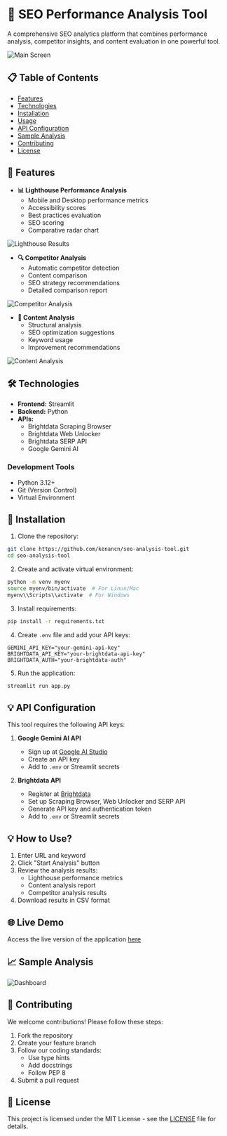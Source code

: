 # 🚀 SEO Performance Analysis Tool

A comprehensive SEO analytics platform that combines performance analysis, competitor insights, and content evaluation in one powerful tool.

![Main Screen](assets/main.png)

## 📋 Table of Contents
- [Features](#-features)
- [Technologies](#-technologies)
- [Installation](#-installation)
- [Usage](#-how-to-use)
- [API Configuration](#-api-configuration)
- [Sample Analysis](#-sample-analysis)
- [Contributing](#-contributing)
- [License](#-license)


## 🌟 Features

- **📊 Lighthouse Performance Analysis**
  - Mobile and Desktop performance metrics
  - Accessibility scores
  - Best practices evaluation
  - SEO scoring
  - Comparative radar chart

![Lighthouse Results](assets/lighthouse.png)

- **🔍 Competitor Analysis**
  - Automatic competitor detection
  - Content comparison
  - SEO strategy recommendations
  - Detailed comparison report

![Competitor Analysis](assets/competitor.png)

- **📝 Content Analysis**
  - Structural analysis
  - SEO optimization suggestions
  - Keyword usage
  - Improvement recommendations

![Content Analysis](assets/content.png)

## 🛠️ Technologies

- **Frontend:** Streamlit
- **Backend:** Python
- **APIs:**
  - Brightdata Scraping Browser
  - Brightdata Web Unlocker
  - Brightdata SERP API
  - Google Gemini AI

### Development Tools
- Python 3.12+
- Git (Version Control)
- Virtual Environment

## 🚀 Installation

1. Clone the repository:
```bash
git clone https://github.com/kenancn/seo-analysis-tool.git
cd seo-analysis-tool
```

2. Create and activate virtual environment:
```bash
python -m venv myenv
source myenv/bin/activate  # For Linux/Mac
myenv\\Scripts\\activate  # For Windows
```

3. Install requirements:
```bash
pip install -r requirements.txt
```

4. Create `.env` file and add your API keys:
```env
GEMINI_API_KEY="your-gemini-api-key"
BRIGHTDATA_API_KEY="your-brightdata-api-key"
BRIGHTDATA_AUTH="your-brightdata-auth"
```

5. Run the application:
```bash
streamlit run app.py
```

## 💡 API Configuration

This tool requires the following API keys:

1. **Google Gemini AI API**
   - Sign up at [Google AI Studio](https://aistudio.google.com/)
   - Create an API key
   - Add to `.env` or Streamlit secrets

2. **Brightdata API**
   - Register at [Brightdata](https://brightdata.com/)
   - Set up Scraping Browser, Web Unlocker and SERP API
   - Generate API key and authentication token
   - Add to `.env` or Streamlit secrets

## 💡 How to Use?

1. Enter URL and keyword
2. Click "Start Analysis" button
3. Review the analysis results:
   - Lighthouse performance metrics
   - Content analysis report
   - Competitor analysis results
4. Download results in CSV format

## 🌐 Live Demo

Access the live version of the application [here](https://seo-analysis-tool.streamlit.app/)


## 📈 Sample Analysis

![Dashboard](assets/dashboard.png)

## 🤝 Contributing

We welcome contributions! Please follow these steps:

1. Fork the repository
2. Create your feature branch
3. Follow our coding standards:
   - Use type hints
   - Add docstrings
   - Follow PEP 8
4. Submit a pull request

## 📝 License

This project is licensed under the MIT License - see the [LICENSE](LICENSE) file for details.

